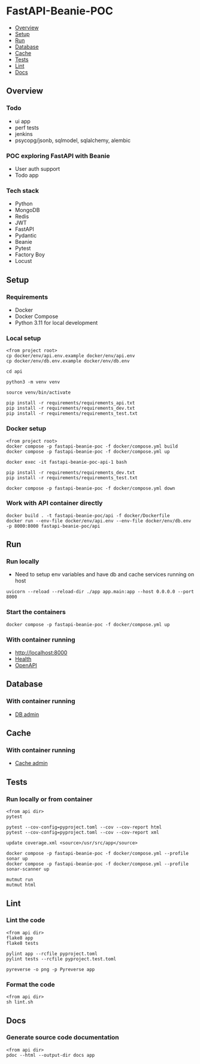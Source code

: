 # FastAPI-Beanie-POC

- [Overview](#overview)
- [Setup](#setup)
- [Run](#run)
- [Database](#database)
- [Cache](#cache)
- [Tests](#tests)
- [Lint](#lint)
- [Docs](#run)

## Overview

### Todo

* ui app
* perf tests
* jenkins
* psycopg/jsonb, sqlmodel, sqlalchemy, alembic

### POC exploring FastAPI with Beanie

* User auth support
* Todo app

### Tech stack

* Python
* MongoDB
* Redis
* JWT
* FastAPI
* Pydantic
* Beanie
* Pytest
* Factory Boy
* Locust

## Setup

### Requirements

* Docker
* Docker Compose
* Python 3.11 for local development

### Local setup

```
<from project root>
cp docker/env/api.env.example docker/env/api.env
cp docker/env/db.env.example docker/env/db.env

cd api

python3 -m venv venv

source venv/bin/activate

pip install -r requirements/requirements_api.txt
pip install -r requirements/requirements_dev.txt
pip install -r requirements/requirements_test.txt
```

### Docker setup

```
<from project root>
docker compose -p fastapi-beanie-poc -f docker/compose.yml build
docker compose -p fastapi-beanie-poc -f docker/compose.yml up

docker exec -it fastapi-beanie-poc-api-1 bash

pip install -r requirements/requirements_dev.txt
pip install -r requirements/requirements_test.txt

docker compose -p fastapi-beanie-poc -f docker/compose.yml down
```

### Work with API container directly

```
docker build . -t fastapi-beanie-poc/api -f docker/Dockerfile
docker run --env-file docker/env/api.env --env-file docker/env/db.env -p 8000:8000 fastapi-beanie-poc/api
```

## Run

### Run locally

* Need to setup env variables and have db and cache services running on host

```
uvicorn --reload --reload-dir ./app app.main:app --host 0.0.0.0 --port 8000
```

### Start the containers

```
docker compose -p fastapi-beanie-poc -f docker/compose.yml up
```

### With container running

* [http://localhost:8000](http://localhost:8000)
* [Health](http://localhost:8000/api/v1/health)
* [OpenAPI](http://localhost:8000/docs)

## Database

### With container running

* [DB admin](http://localhost:8001)

## Cache

### With container running

* [Cache admin](http://localhost:8002)

## Tests

### Run locally or from container

```
<from api dir>
pytest

pytest --cov-config=pyproject.toml --cov --cov-report html
pytest --cov-config=pyproject.toml --cov --cov-report xml

update coverage.xml <source>/usr/src/app</source>

docker compose -p fastapi-beanie-poc -f docker/compose.yml --profile sonar up
docker compose -p fastapi-beanie-poc -f docker/compose.yml --profile sonar-scanner up

mutmut run
mutmut html
```

## Lint

### Lint the code

```
<from api dir>
flake8 app
flake8 tests

pylint app --rcfile pyproject.toml
pylint tests --rcfile pyproject.test.toml

pyreverse -o png -p Pyreverse app
```

### Format the code

```
<from api dir>
sh lint.sh
```

## Docs

### Generate source code documentation

```
<from api dir>
pdoc --html --output-dir docs app
```
